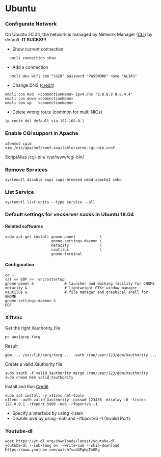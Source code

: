 # Ubuntu
### Configurate Network
On Ubuntu 20.04, the network is managed by Network Manager ([CLI](https://developer.gnome.org/NetworkManager/stable/nmcli.html)) by default. <b>IT SUCKS!!!</b>. 
* Show current connection
```
  nmcli connection show
```
* Add a connection
```
  nmcli dev wifi con "SSID" password "PASSWORD" name "ALIAS"
```
* Change DNS ([credit](https://serverfault.com/questions/810636/how-to-manage-dns-in-networkmanager-via-console-nmcli))
```
nmcli con mod  <connectionName> ipv4.dns "8.8.8.8 8.8.4.4"
nmcli con down <connectionName>
nmcli con up   <connectionName>
```
* Delete wrong route (common for multi NICs)
```
ip route del default via 192.168.0.1
```
### Enable CGI support in Apache
``` 
a2enmod cgid
vim /etc/apache2/conf-available/serve-cgi-bin.conf
```
ScriptAlias /cgi-bin/ /var/www/cgi-bin/ 
### Remove Services
```
systemctl disable cups cups-browsed nmbd apache2 smbd
```
### List Service
```
systemctl list-units --type service --all
``` 
### Default settings for <i>vncserver</i> sucks in Ubuntu 18.04
#### Related softwares
```
sudo apt-get install gnome-panel           \
                     gnome-settings-daemon \
                     metacity              \
                     nautilus              \
                     gnome-terminal  
``` 
#### Configuration
```
cd ~
cat << EOF >> .vnc/xstartup
gnome-panel &              # launcher and docking facility for GNOME
metacity &                 # lightweight GTK+ window manager
nautilus &                 # file manager and graphical shell for GNOME
gnome-settings-daemon &
EOF
```
### X11vnc
Get the right Xauthority_file
```
ps aux|grep Xorg
```
Result
```
gdm ... /usr/lib/xorg/Xorg ... -auth /run/user/123/gdm/Xauthority ... 
```
Create a valid Xauthority file
```
sudo xauth -f valid_Xauthority merge /run/user/123/gdm/Xauthority
sudo chmod 666 valid_Xauthority
```
Install and Run [Credit](https://wiki.archlinux.org/index.php/X11vnc)
```
sudo apt install -y x11vnc net-tools
x11vnc -auth valid_Xauthority -passwd 123456 -display :0 -listen 127.0.0.1 -rfbport 5900 -no6 -rfbportv6 -1
```
* Specify a interface by using -listen
* Disable ipv6 by using -no6 and -rfbportv6 -1 (Invalid Port).   
### Youtube-dl
```
wget https://yt-dl.org/downloads/latest/youtube-dl 
youtube-dl --sub-lang en --write-sub --skip-download https://www.youtube.com/watch?v=d4EgbgTm0Bg
```

